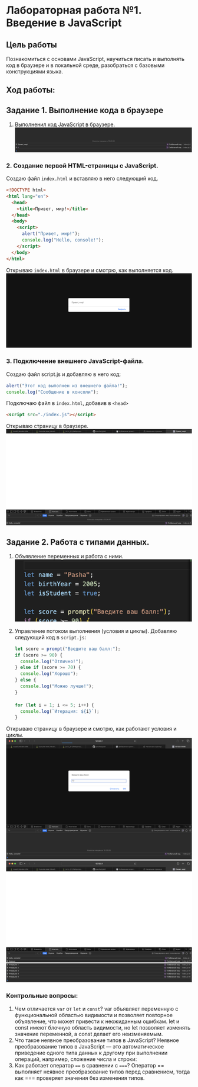 # Лабораторная работа №1. Введение в JavaScript

## Цель работы

Познакомиться с основами JavaScript, научиться писать и выполнять код в браузере и в локальной среде, разобраться с базовыми конструкциями языка.

## Ход работы:

## Задание 1. Выполнение кода в браузере

1. Выполненил код JavaScript в браузере.
   ![alt text](./images%20/image7.png)

### 2. Создание первой HTML-страницы с JavaScript.

Создаю файл `index.html` и вставляю в него следующий код.

```html
<!DOCTYPE html>
<html lang="en">
  <head>
    <title>Привет, мир!</title>
  </head>
  <body>
    <script>
      alert("Привет, мир!");
      console.log("Hello, console!");
    </script>
  </body>
</html>
```

Открываю `index.html` в браузере и смотрю, как выполняется код.
![alt text](./images%20/img1.png)

### 3. Подключение внешнего JavaScript-файла.

Создаю файл script.js и добавляю в него код:

```javascript
alert("Этот код выполнен из внешнего файла!");
console.log("Сообщение в консоли");
```

Подключаю файл в `index.html`, добавив в `<head>`

```html
<script src="./index.js"></script>
```

Открываю страницу в браузере.
![alt text](./images%20/image2.png)

## Задание 2. Работа с типами данных.

1. Объявление переменных и работа с ними.
   ![alt text](./images%20/image6.png)
2. Управление потоком выполнения (условия и циклы).
   Добавляю следующий код в `script.js`:

   ```javascript
   let score = prompt("Введите ваш балл:");
   if (score >= 90) {
     console.log("Отлично!");
   } else if (score >= 70) {
     console.log("Хорошо");
   } else {
     console.log("Можно лучше!");
   }

   for (let i = 1; i <= 5; i++) {
     console.log(`Итерация: ${i}`);
   }
   ```

Открываю страницу в браузере и смотрю, как работают условия и циклы.
![alt text](./images%20/image3.png)
![alt text](./images%20/image4.png)
![alt text](./images%20/image5.png)

### Контрольные вопросы:

1. Чем отличается `var` от `let` и `const`?
   var объявляет переменную с функциональной областью видимости и позволяет повторное объявление, что может привести к неожиданным ошибкам. let и const имеют блочную область видимости, но let позволяет изменять значение переменной, а const делает его неизменяемым.
2. Что такое неявное преобразование типов в JavaScript?
   Неявное преобразование типов в JavaScript — это автоматическое приведение одного типа данных к другому при выполнении операций, например, сложение числа и строки:
3. Как работает оператор `==` в сравнении с `===`?
   Оператор == выполняет неявное преобразование типов перед сравнением, тогда как === проверяет значения без изменения типов.
